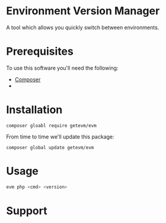 # Environment Version Manager

A tool which allows you quickly switch between environments.

# Prerequisites

To use this software you'll need the following:

- [Composer](https://getcomposer.org/)
- 

# Installation



```
composer gloabl require getevm/evm
```

From time to time we'll update this package:

```
composer global update getevm/evm
```

# Usage

```bash
evm php <cmd> <version> 
```

# Support